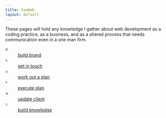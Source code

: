 ```yaml
---
title: taoWeb
layout: default
---
```



<p>These pages will hold any knowledge I gather about web development as a coding practice, as a business, and as a shared process that needs communication even in a one man firm.</p>

<div class="standingbox"></div><div class="lyingbox"></div>

<dl>
<dt>𐤀</dt>
<dd><a href="branding/index.html">build brand</a></dd>
<dt>𐤁</dt>
<dd><a href="getting-in-touch/index.html">get in touch</a></dd>
<dt>𐤂</dt>
<dd><a href="planning/index.html">work out a plan</a></dd>
<dt>𐤃</dt>
<dd><a href="execution/index.html">execute plan</a></dd>
<dt>𐤄</dt>
<dd><a href="communication/index.html">update client</a></dd>
<dt>𐤅</dt>
<dd><a href="knowledge-building/index.html">build knowledge</a></dd>
</dl>

